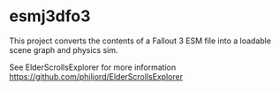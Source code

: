 esmj3dfo3
====

This project converts the contents of a Fallout 3 ESM file into a loadable scene graph and physics sim. 

See ElderScrollsExplorer for more information https://github.com/philjord/ElderScrollsExplorer

